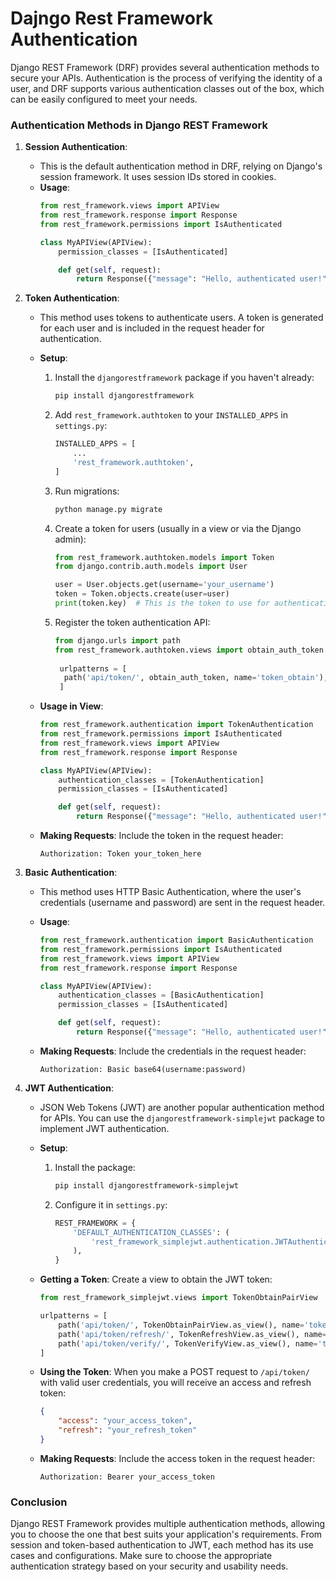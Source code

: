 # Dajngo Rest Framework Authentication

Django REST Framework (DRF) provides several authentication methods to secure your APIs. 
Authentication is the process of verifying the identity of a user, and DRF supports
various authentication classes out of the box, which can be easily configured to meet your needs.

### Authentication Methods in Django REST Framework

1. **Session Authentication**:
   - This is the default authentication method in DRF, relying on Django's session framework. It uses session IDs stored in cookies.
   - **Usage**:
     ```python
     from rest_framework.views import APIView
     from rest_framework.response import Response
     from rest_framework.permissions import IsAuthenticated

     class MyAPIView(APIView):
         permission_classes = [IsAuthenticated]

         def get(self, request):
             return Response({"message": "Hello, authenticated user!"})
     ```

2. **Token Authentication**:
   - This method uses tokens to authenticate users. A token is generated for each user and is included in the request header for authentication.
   - **Setup**:
     1. Install the `djangorestframework` package if you haven't already:
        ```bash
        pip install djangorestframework
        ```
     2. Add `rest_framework.authtoken` to your `INSTALLED_APPS` in `settings.py`:
        ```python
        INSTALLED_APPS = [
            ...
            'rest_framework.authtoken',
        ]
        ```
     3. Run migrations:
        ```bash
        python manage.py migrate
        ```
     4. Create a token for users (usually in a view or via the Django admin):
        ```python
        from rest_framework.authtoken.models import Token
        from django.contrib.auth.models import User

        user = User.objects.get(username='your_username')
        token = Token.objects.create(user=user)
        print(token.key)  # This is the token to use for authentication
        ```

     5. Register the token authentication API:
        
        ```python
        from django.urls import path
        from rest_framework.authtoken.views import obtain_auth_token
         
         urlpatterns = [
          path('api/token/', obtain_auth_token, name='token_obtain'),
         ]
        ```


   - **Usage in View**:
     ```python
     from rest_framework.authentication import TokenAuthentication
     from rest_framework.permissions import IsAuthenticated
     from rest_framework.views import APIView
     from rest_framework.response import Response

     class MyAPIView(APIView):
         authentication_classes = [TokenAuthentication]
         permission_classes = [IsAuthenticated]

         def get(self, request):
             return Response({"message": "Hello, authenticated user!"})
     ```

   - **Making Requests**:
     Include the token in the request header:
     ```
     Authorization: Token your_token_here
     ```

3. **Basic Authentication**:
   - This method uses HTTP Basic Authentication, where the user's credentials (username and password) are sent in the request header.
   - **Usage**:
     ```python
     from rest_framework.authentication import BasicAuthentication
     from rest_framework.permissions import IsAuthenticated
     from rest_framework.views import APIView
     from rest_framework.response import Response

     class MyAPIView(APIView):
         authentication_classes = [BasicAuthentication]
         permission_classes = [IsAuthenticated]

         def get(self, request):
             return Response({"message": "Hello, authenticated user!"})
     ```

   - **Making Requests**:
     Include the credentials in the request header:
     ```
     Authorization: Basic base64(username:password)
     ```

4. **JWT Authentication**:
   - JSON Web Tokens (JWT) are another popular authentication method for APIs. You can use the `djangorestframework-simplejwt` package to implement JWT authentication.
   - **Setup**:
     1. Install the package:
        ```bash
        pip install djangorestframework-simplejwt
        ```
     2. Configure it in `settings.py`:
        ```python
        REST_FRAMEWORK = {
            'DEFAULT_AUTHENTICATION_CLASSES': (
                'rest_framework_simplejwt.authentication.JWTAuthentication',
            ),
        }
        ```

   - **Getting a Token**:
     Create a view to obtain the JWT token:
     ```python
     from rest_framework_simplejwt.views import TokenObtainPairView

     urlpatterns = [
         path('api/token/', TokenObtainPairView.as_view(), name='token_obtain_pair'),
         path('api/token/refresh/', TokenRefreshView.as_view(), name='token_refresh'),
         path('api/token/verify/', TokenVerifyView.as_view(), name='token_verify'),
     ]
     ```

   - **Using the Token**:
     When you make a POST request to `/api/token/` with valid user credentials, you will receive an access and refresh token:
     ```json
     {
         "access": "your_access_token",
         "refresh": "your_refresh_token"
     }
     ```

   - **Making Requests**:
     Include the access token in the request header:
     ```
     Authorization: Bearer your_access_token
     ```

### Conclusion

Django REST Framework provides multiple authentication methods, allowing you to choose the one that best suits your application's requirements. 
From session and token-based authentication to JWT, each method has its use cases and configurations.
Make sure to choose the appropriate authentication strategy based on your security and usability needs.
